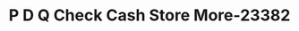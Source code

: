 ---
f_zip-code: 44221
f_state-code: OH
title: P D Q Check Cash Store More-23382
f_phone: 330-923-9311
f_city-only: Cuyahoga Falls
f_address: 2050 Bailey Rd # 2050 Cuyahoga Falls
f_location-unique-id: '23382'
slug: p-d-q-check-cash-store-more-23382
updated-on: '2024-05-30T13:46:58.046Z'
created-on: '2024-05-30T13:36:59.803Z'
published-on: '2024-05-30T13:54:32.469Z'
f_city-state: cms/city/cuyahoga-falls-oh.md
f_company: cms/company/p-d-q-check-cash-store-more.md
f_state: cms/state/ohio.md
layout: '[payday-loan].html'
tags: payday-loan
---